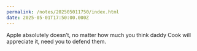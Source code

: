 ```yaml
---
permalink: /notes/202505011750/index.html
date: 2025-05-01T17:50:00.000Z
---
```


Apple absolutely doesn’t, no matter how much you think daddy Cook will appreciate it, need you to defend them. 